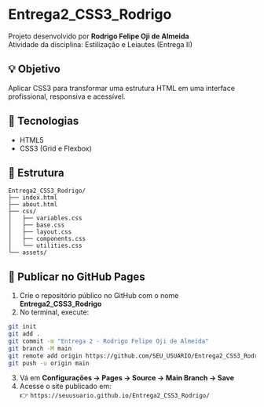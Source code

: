 # Entrega2_CSS3_Rodrigo

Projeto desenvolvido por **Rodrigo Felipe Oji de Almeida**  
Atividade da disciplina: Estilização e Leiautes (Entrega II)

## 💡 Objetivo
Aplicar CSS3 para transformar uma estrutura HTML em uma interface profissional, responsiva e acessível.

## 🚀 Tecnologias
- HTML5
- CSS3 (Grid e Flexbox)

## 📁 Estrutura
```
Entrega2_CSS3_Rodrigo/
├── index.html
├── about.html
├── css/
│   ├── variables.css
│   ├── base.css
│   ├── layout.css
│   ├── components.css
│   └── utilities.css
└── assets/
```

## 🧭 Publicar no GitHub Pages
1. Crie o repositório público no GitHub com o nome **Entrega2_CSS3_Rodrigo**
2. No terminal, execute:
```bash
git init
git add .
git commit -m "Entrega 2 - Rodrigo Felipe Oji de Almeida"
git branch -M main
git remote add origin https://github.com/SEU_USUARIO/Entrega2_CSS3_Rodrigo.git
git push -u origin main
```
3. Vá em **Configurações → Pages → Source → Main Branch → Save**
4. Acesse o site publicado em:  
   👉 `https://seuusuario.github.io/Entrega2_CSS3_Rodrigo/`
